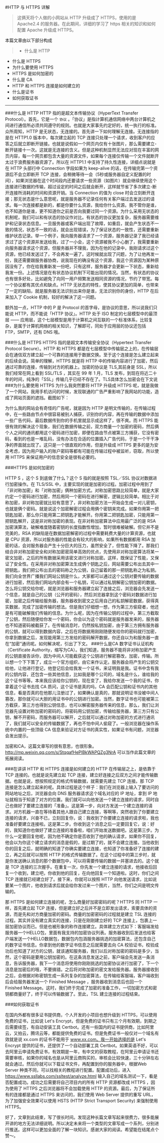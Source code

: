 #HTTP 与 HTTPS 详解


>这俩天将个人做的小网站从 HTTP 升级成了 HTTPS，使用的是 Apache2.4 的服务器。在此期间，详细的学习了 https 相关的知识和如何配置 Apache 升级成 HTTPS。

本篇文章由以下部分构成
>- 什么是 HTTP
- 什么是 HTTPS
- 为什么要使用 HTTPS
- HTTPS 是如何加密的
- 什么是 CA
- HTTP 和 HTTPS 连接是如何建立的
- 什么是证书
- 如何获取证书

***
###什么是 HTTP
HTTP 指的是超文本传输协议（HyperText Transfer Protocol）。首先，它是一个 `协议` 。「协议」是指计算机通信网络中两台计算机之间进行通信所必须共同遵守的规则。也就是大家事先约定好的，统一执行的标准。众所周知，HTTP 是无状态，无连接的。首先讲一下如何理解无连接。无连接指的是在 HTTP1.0 版本中，每次建立起的 TCP 连接只处理一个请求，收到客户的应答之后就立即断开链接。也就是说假如一个网页内仅有十张图片，那么需要建立-断开链接十一次。这就是无连接的含义。但是这种机制显然无法应对现在丰富的网页内容，每一个网页都包含大量的资源文件，如果每个连接仅传输一个文件就断开太过于浪费服务器资源了。所以在 HTTP1.1 中支持了持久性连接，详细点说就是在 HTTP 头部行中 Connection 字段如果为 keep-alive 的话，在传输完第一个资源后不会立即断开 TCP 连接，会稍微等待一会（5秒或服务器自定义配置的时间），如果浏览器在这个时间段内还要请求一些资源（如图片）就会继续使用这个连接进行数据的传输，超过设定的时间之后就会断开，这样就节省了多次建立-断开连接所消耗的时间和资源开销。当 Connection 的值为 close 时会立刻断开连接；那无状态是什么意思呢，就是服务器不记录任何有关客户端过去发送过的请求。每一次连接都是新的，都是你要什么资源，我给你什么资源。我不管你是谁，也不知道你是谁，更不知道你之前是否向我要过同一个资源。为什么采用无状态的机制呢，我们可以和有状态的协议作对比。有状态的协议更加复杂，服务器需要维护和记录状态信息。一旦服务器或客户端出现了故障，如重启，就会产生状态不一致的情况，状态不一致的话，就会出现错误，为了保证状态的一致性，还需要重新维护状态记录。举一个例子，我向服务器请求了一个资源，服务器记录了我已经请求过了这个资源并发送给我，过了一小会，这个资源被我不小心删了，我需要重新向服务器请求这个资源，但服务器并不理我，因为在他的记录中，我刚请求过这个资源，他已经发送过了，不会再发一遍了。这时候就出现了问题，为了让他再发一份，我还需要跟服务器协商，说我现在的确没有这个资源，我这个资源因为某种原因没有了，你在给我重新发一份吧，只有这样，服务器才会更新一下状态，重新给我发一份。上述情况是在有状态协议机制下可能出现的情况。当然，有状态的协议也有很多好处，比如避免了向同一用户频繁发送相同资源的情况，节约了带宽。每一个协议都有其优点和缺点。HTTP 无状态的特性，使其协议更加的简单，也带来了一定的缺陷，就是服务器无法识别出来你是谁，无法识别你的身份，HTTP 在后来加入了 Cookie 机制，较好的解决了这一问题。

额外加一点，HTTP 中的 P 是 Protocol 的首字母，是协议的意思，所以说我们只能说 HTTP，而不能说「HTTP 协议」。HTTP 处于 ISO 制定的七层模型中的最顶层 —— 应用层，这个七层模型是用于计算机之间互联的一个标准体系，比较复杂，是属于计算机网络的相关知识，了解即可，同处于应用层的协议还包括 FTP，SMTP，还有 DNS 哦。

###什么是 HTTPS
HTTPS 指的是超文本传输安全协议（Hypertext Transfer Protocol Secure）。HTTP 和 HTTPS 都是在七层模型中传输层之上的，在传输层会在通信双方建立起一个可靠的连接用于数据交换。至于这个连接是怎么建立起来的后续会说。简单的理解，HTTPS 就是将 HTTP 中的传输内容进行了加密，然后通过可靠的连接，传输到对方的机器上。加密的协议是 TLS,其前身是 SSL，所以我们经常在网上看到 SSL/TLS ，其实在 99 年 1 月，TLS 发布，到现在将近二十年的时间，纯净的「SSL」传输几乎已经不存在了。TLS具体怎么加密会在下文说
###为什么要使用 HTTPS
为什么我突然要将 HTTP 升级成 HTTPS 呢，就是我做了一个网站，我用手机访问的时候，发现联通的广告严重影响了我网站的功能，造成了网站页面的遮挡。截图如下：

为什么我的网站会有奇怪的广告呢，就是因为 HTTP 是明文传输的，在传输过程中，在一些路由节点中很容易被别人捕获，识别你的内容，再在传输的数据中添加一些广告代码，最后数据传到你的手机里就显示成这样了，很不爽。而 HTTPS 能很有效的解决这个现象，我们在数据传输之前，双方商量一个加密的密码，然后俩个人之间的通讯都用这个密码进行加密，即便在路由节点被第三方捕获，它没有密码，看到的也是一堆乱码，没有办法在合适的位置插入广告代码，于是一个干干净净的界面就出现了。这只是一个很直观的作用，但是升级成 HTTPS 更多的是为安全考虑，因为用户输入的账户密码等都有可能在传输过程中被监听，窃取，所以使用 HTTPS 来保证用户的信息安全是很有必要的。

###HTTPS 是如何加密的

HTTP S ，这个 S 到底做了什么？这个 S 指的就是按照 TSL／SSL 协议对数据进行加密操作。在 TLS/SSL 中，主要实现的就是加密的过程。加密过程中用到了「非对称加密」和「对称加密」俩种加密方式。对称加密思路比较简单，就是大家约定一个密码进行加密，然后用同一个密码在进行解密，逻辑比较简单。相比于对称加密，非对称加密就比较有意思了，非对称加密方法一开始会生成一对儿密钥，也就是俩个密码。就是说这个加密解密过程会用俩个密钥来完成。如果你用第一把钥匙加密，那么你只能用第二把钥匙才能解开。你用第二把钥匙加密，只能用第一把钥匙解开，这是非对称加密的表现。在非对称加密算法中应用最广泛的是 RSA 加密演算法，破解难度随着密钥的长度指数性增加，暂时很难被破解。但它并不是完美的，RSA 的缺陷是在数据加密解密的过程中需要耗费大量的计算资源，也就是 CPU 资源，所以对服务器的性能会有较大的影响，如果所有数据都用 RSA 加密的话，会对服务器会产生十分巨大的压力，虽然安全了，但性能下降了。那我们结合非对称加密安全和对称加密密简单高效的优点，先使用非对称加密算法将某一密文加密，之后的所有数据采用该密文进行对称加密。这样，既保证了性能，又保证了安全性。在采用非对称加密算法生成俩个钥匙之后，网站需要公布出去其中一把钥匙，我们把公布出去的密码称之为公钥，自己留着的那一把钥匙称之为私钥。我们向全世界广播我们网站公钥是什么，大家都可以通过这个公钥对要传输的数据进行加密，然后我们网站内部会有一个私钥，可以通过私钥解密公钥加密的数据。怎么将公钥交给你呢，就是浏览器和服务器建立起了连接之后，浏览器会先发送一个信息，就是自己的公钥（公开的密码），然后浏览器拿到这个密码对数据进行加密，加密之后传输给服务器，服务器收到密文之后用自己的私钥解密数据，获得真实数据，完成了加密传输的想法。但是我们仔细想一想，作为第三方偷窥者，他还是有可能破解我们传输的信息。为什么呢，因为在传输公钥的过程中，第三方截取了公钥，然后随便给你发一个密码，你会以为这个密码就是服务器发来的，服务器也不知道密码被截获了。在传输消息时，仍然按私钥加密，由于第三方拥有服务器的公钥，就可以得到数据内容，之后在将数据用刚刚随便发给你的密码就行加密，你拿到数据之后，发现能用第三方发给的密码解开数据，你还自以为和服务器一直在“加密”通讯呢。如何解决呢，引出了下文。
###什么是CA
数字证书认证机构（Certificate Authority，缩写为CA）。我们知道，服务器不能将非对称加密产生的公钥直接告诉你，因为中间人可能截获这个公钥进行解密篡改，加密，传输。所以想一个下下策了，成立一个官方组织，由它来作认定。服务器会将产生的公钥交给他，让他进行登记，他登记后会给我发一个证书，来证明我是我。证书中含有我的公钥内容，还包含一些其他信息，比如我是哪个公司的，域名是什么，谁给我的这个证书等等。本来我应该给你公钥的，现在变了，我给你发送一个我的证书，你拿着这个证书去找 CA 质问，这个证书是真的吗，CA 会匹配公钥和证书内的其他信息，看是否真的在他那儿注册过了，如果确认是真的，那就说明证书没被中间人篡改，那你就可以大胆的用证书中的公钥进行加密。当然，数字证书也可能被第三方截获，第三方也得到公钥信息，也可以解密服务器传来的信息，那么，我们让浏览器先设置对称加密的密码的，将密码用公钥加密，传输给服务器，第三方只有公钥，解不开密码，而服务器可以解开，之后就可以通过对称加密的方式进行通讯了，我们就可以安全的传输数据了，再也不怕中间人偷窥了。一般浏览器在操作系统中内置的一些顶级 CA 信息来验证对方证书的真实性，如果证书有问题，浏览器会发出提示。

加密和CA，这篇文章写的很有意思，也很形象。http://mp.weixin.qq.com/s/StqqafHePlBkWAPQZg3NrA  可以当作此篇文章的拓展阅读。

###在讲讲 HTTP 和 HTTPS 连接是如何建立的
HTTP 在传输层之上，是依靠于 TCP 连接的。也就是说先建立起 TCP 连接，建立好连接之后双方之间才能传输数据。也就是说，想按照规定的格式传输数据，就需要先建立 TCP 连接。那 TCP 连接是怎么建立起来的呢。具体过程是这个样子：我们在浏览器上输入了要访问的网站地址之后，浏览器会向 DNS 服务器请求这个域名对应的 IP 地址，拿到 IP 地址就相当于知道了对方的位置。我们就可以向他发送一个建立连接的请求，同时自己也做好了要建立连接的「准备」。这是第一步，向对方发送一个建立连接的请求。对方机器一直在等待着其他人跟自己建立连接，等啊等，突然收到了你要建立连接的请求，兴奋不已，立刻回复你，说：我收到了你要建立连接的请求啦，我也准备好要建立连接啦。这是第二步。你收到这个消息之后一定要回复它，说：好的，我知道你也做好了建立连接的准备啦，咱们开始发送数据吧。这是第三步。为什么一定要回复他呢，因为他不确定你是否收到了他的确认请求，如果你不回复，他会以为你这个建立请求的消息是假的，是过期了的，就不会建立连接。当他收到你的回复之后，就明确的知道了你确实要建立连接，也知道了你准备好了连接的建立，再之后就可以按照 HTTP 的格式传输数据了。在这个过程中的第三步时，就是你发送确认消息的那个数据包中，可以将需要传输的数据一并塞进去的。这个就是 TCP 连接的三次握手。在重复一次，你先发一个建立连接的请求，他接收后回复一个收到，建立吧，你收到他的回复，在向他回复一个知道啦。这时，你们之间 TCP 连接就已经建立好了。接下来，你就可以按照 HTTP 向他发送请求，比如说要某一个图片，他收到请求后就会给你发过来一个图片，当然，你们之间是明文传输的。

那 HTTPS 是如何建立连接的呢，怎么商量好加密密码的呢？HTTPS 同 HTTP 一样，首先建立起 TCP 连接，但是建立好之后并不是立即发出请求，索要具体的资源，而是先和对方商量加密的密码。商量的加密密码的过程就是建立 TSL 连接的过程。其实并没有建立真实的连接，只是在刚刚建立好的 TCP 连接上，包裹上一层加密协议而已。但是也被形象的称作连接建立。具体建立方式如下：客服端发给服务器一个HELLO包，里面有我支持的加密协议列表。服务器收到后发送也给客户端发送一个HELLO数据包，数据包内包涵服务器挑选的加密算法，还包含自己的数字证书信息。你拿到他的数字证书信息之后就需要去向 CA 校验证书，校验成功后也知道了对方的公钥，就该通知服务器，我们以后对称加密的密码是多少，当然，这个密码是要用公钥加密的。在这条消息发送之前，客户端会先发送一条消息，告诉服务器，我下一个消息将使用你刚刚挑选的加密协议进行加密了，下一个消息是加密后的哦，不要搞错。之后将对称加密的密文发给服务器。服务器接收到之后，会根据对称密钥生成一系列复杂的加密算法，在传输给客服端，客户端收到后会给服务器发送一个 Finished Message ，服务器收到消息后也回一个 Finished Message。这时，我们终于完成了加密的准备工作，一切加密方式和密钥都商量好了，终于可以传输数据了。至此，TSL 建立连接的过程结束。

###如何获取证书

在国内外都有很多证书提供商，个人开发的小项目也想升级到 HTTPS，可以使用免费的证书，比如说 Let's Encrypt，但是免费的证书只有三个月有效期，到期之后需要续签，有自动安装工具 Certbot。还有一些国内的证书提供商，比如阿里云，又拍云，腾讯云等，都能提供免费的证书。但是免费证书一般仅对一个域名有效就是说 xx.com 的证书不能用于 www.xx.com。我一开始选择的是 Let's Encrypt 提供的证书，还提供了一个自动部署工具 Certbot。如果英语不好，可以去阿里云申请免费证书，有效期是一年，有中文的获取教程，在阿里云申请证书还需要审核，如果你的域名也是从阿里云商购买的，审核会比较快速，三十分钟左右就会通过。然后你就可以下载证书文件，再配置到你的服务器中，根据Web Server 种类不同，可以找相关的教程进行配置。配置成功后，进入 https://www.ssllabs.com/ssltest/analyze.html 输入自己的域名测试一下，看是否配置成功。成功之后需要将自己项目内的所有 HTTP 资源都改成 HTTPS ，因为使用了 HTTPS 之后浏览器将不会加载使用 HTTP 的资源。最后，为了保证所有的连接都是通过 HTTPS 来访问的，我们使用 Web Server 提供的重写 URL，为了加强安全效果可以使用 HSTS (HTTP Strict Transport Security) 来强制使用 HTTPS。

好了，文章到此结束，写了很长时间。发现这种长篇文章写起来很费力，很多能展开讲的地方无法详细说明。所以决定未来将一个类型的文章写成一个系列，分别进行推送。这样可以更加全面的了解一块知识。感谢大家的阅读。希望能在结尾点个赞～。


